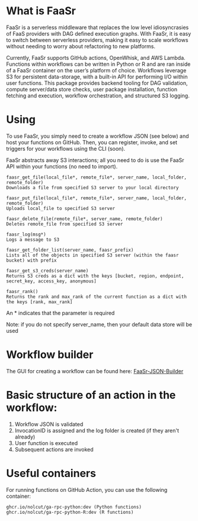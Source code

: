 # What is FaaSr
FaaSr is a serverless middleware that replaces the low level idiosyncrasies of FaaS providers with DAG defined execution graphs. With FaaSr, it is easy to switch between serverless providers, making it easy to scale workflows without needing to worry about refactoring to new platforms. 

Currently, FaaSr supports GitHub actions, OpenWhisk, and AWS Lambda. Functions within workflows can be written in Python or R and are ran inside of a FaaSr container on the user’s platform of choice. Workflows leverage S3 for persistent data-storage, with a built-in API for performing I/O within user functions.
This package provides backend tooling for DAG validation, compute server/data store checks, user package installation, function fetching and execution, workflow orchestration, and structured S3 logging. 

# Using
To use FaaSr, you simply need to create a workflow JSON (see below) and host your functions on GitHub. Then, you can register, invoke, and set triggers for your workflows using the CLI (soon).

FaaSr abstracts away S3 interactions; all you need to do is use the FaaSr API within your functions (no need to import).

```
faasr_get_file(local_file*, remote_file*, server_name, local_folder, remote_folder)
Downloads a file from specified S3 server to your local directory

faasr_put_file(local_file*, remote_file*, server_name, local_folder, remote_folder)
Uploads local_file to specified S3 server

faasr_delete_file(remote_file*, server_name, remote_folder)
Deletes remote_file from specified S3 server

faasr_log(msg*)
Logs a message to S3

faasr_get_folder_list(server_name, faasr_prefix)
Lists all of the objects in specified S3 server (within the faasr bucket) with prefix

faasr_get_s3_creds(server_name)
Returns S3 creds as a dict with the keys [bucket, region, endpoint, secret_key, access_key, anonymous]

faasr_rank()
Returns the rank and max_rank of the current function as a dict with the keys [rank, max_rank]
```
An * indicates that the parameter is required

Note: if you do not specify server_name, then your default data store will be used 

# Workflow builder
The GUI for creating a workflow can be found here: [FaaSr-JSON-Builder](https://owicky.github.io/faasr-workflow-builder/)

# Basic structure of an action in the workflow:
1. Workflow JSON is validated
2. InvocationID is assigned and the log folder is created (if they aren't already)
3. User function is executed
4. Subsequent actions are invoked

# Useful containers
For running functions on GitHub Action, you can use the following container: 
```
ghcr.io/nolcut/ga-rpc-python:dev (Python functions)
ghcr.io/nolcut/ga-rpc-python-R:dev (R functions)
```
